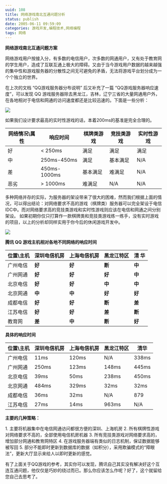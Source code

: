```yaml
---
uuid: 108
title: 网络游戏南北互通问题分析
status: publish
date: 2005-06-11 09:59:09
categories: 游戏开发,编程技术,网络编程
tags: 网络
---
```

**网络游戏南北互通问题方案** 

网络游戏用户按接入分，有多数的电信用户，次多数的网通用户，又有处于教育网的学生用户，造成了互联互通上极大的障碍。又由于当今游戏用户数据的越来越强的集中性和游戏服务器的分散性之间无可避免的矛盾，无法将游戏平台划分成为一个个独立的世界。 

在上次的文档 “QQ游戏服务器分布说明” 后又补充了一篇 “QQ游戏服务器响应速度”，可以发现 QQ 游戏服务器除去黑龙江，吉林，辽宁三省的大量网通用户外，在各地相对于电信和网通的访问速度都还是比较迅速的。下面是一些分析：  

![](https://skywind3000.github.io/images/blog/wp-content/2011/04/dddd1.jpg) 

如果我们设计要求最高的实时性游戏的话，本着200ms的基准是完全合理的。 

| 网络情况\\属性 | 响应时间     | 棋牌类游戏 | 竞技类游戏 | 实时性游戏 |
|----------------|--------------|------------|------------|------------|
| 好             | < 250ms     | 满足       | 满足       | 满足       |
| 中             | 250ms-450ms  | 满足       | 基本满足   | N/A        |
| 差             | 450ms-1000ms | 基本满足   | 难满足     | N/A        |
| 恶劣           | > 1000ms    | 难满足     | N/A        | N/A        |

多种网络并存的实际，为服务器的架设带来了很大的困难，然而我们根据上面的情况，可以得出结论：对网络要求不高的游戏（棋牌类）服务器可以完全架设于电信IDC中。而对网络要求高的竞技类游戏和实时性游戏则应该在电信和网通之间分别架设。 如果初期你仅只打算作一款棋牌类和竞技类游戏练一练手，没有实时游戏的项目，以上的分析却同样实用于你今后的休闲游戏开发中。

![](https://skywind3000.github.io/images/blog/wp-content/2011/04/vvv1.jpg) 

**腾讯 QQ 游戏主机相对各地不同网络的响应时间**

| 位置\\主机 | 深圳电信机房 | 上海电信机房 | 黑龙江特区 | 清 华 |
|----|----|----|----|----|
| 广州电信 | **好** | **好** | **断** | **中** |
| 广州网通 | **好** | **好** | **好** | **中** |
| 北京电信 | **好** | **好** | **中** | **中** |
| 北京网通 | **中** | **中** | **好** | **好** |
| 成都电信 | **好** | **好** | **断** | **差** |
| 江苏电信 | **好** | **好** | **差** | **断** |
| 教育网 | **差** | **中** | **断** | **好** |


**具体的响应时间**

| 位置\\主机 | 深圳电信机房 | 上海电信机房 | 黑龙江特区 | 清华 |
|----|----|----|----|----|
| 广州电信 | 11ms | 120ms | N/A | 338ms |
| 广州网通 | 250ms | 123ms | 148ms | 445ms |
| 北京电信 | 39ms | 50ms | 238ms | 450ms |
| 北京网通 | 484ms | 329ms | 32ms | 32ms |
| 成都电信 | 36ms | 32ms | N/A | 879 |
| 江苏电信 | 27ms | 14ms | 963ms | N/A |

**主要的几种策略：** 

1\. 主要将机器集中在电信网通访问都很方便的深圳、上海机房 
2\. 所有棋牌性游戏对网络要求不高的，全部使用电信机房机器 
3\. 所有竞技类游戏对网络要求高的，增加部分网通和教育网特区 
4\. 在游戏服务器端有类似的日志机制，保证数据能够被写回 
5\. 部分不能即时更新到数据库的数据（如积分），采用欺骗模式的“障眼法”，更新大厅显示来给人以即时更新的感觉。 

有了上面关于QQ游戏的参考，其实你可以发现，腾讯自己其实没有解决好这个互连互通问题，他仅仅是巧妙的绕过而已。那么你应该怎么作呢？好了，这个就留给您自己去思考了。

